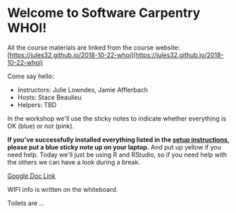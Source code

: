 # Welcome to Software Carpentry WHOI!

All the course materials are linked from the course website: [https://jules32.github.io/2018-10-22-whoi](https://jules32.github.io/2018-10-22-whoi)

Come say hello: 
 
- Instructors: Julie Lowndes, Jamie Afflerbach
- Hosts: Stace Beaulieu
- Helpers: TBD

In the workshop we'll use the sticky notes to indicate whether everything is OK (blue) or not (pink).

**If you've successfully installed everything listed in the [setup instructions](http://jules32.github.io/2018-10-22-whoi/#setup), please put a blue sticky note up on your laptop.** And put up yellow if you need help. Today we'll just be using R and RStudio, so if you need help with the others we can have a look during a break.

[Google Doc Link]()

WIFI info is written on the whiteboard.

Toilets are ...
